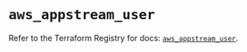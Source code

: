 # `aws_appstream_user`

Refer to the Terraform Registry for docs: [`aws_appstream_user`](https://registry.terraform.io/providers/hashicorp/aws/5.57.0/docs/resources/appstream_user).
